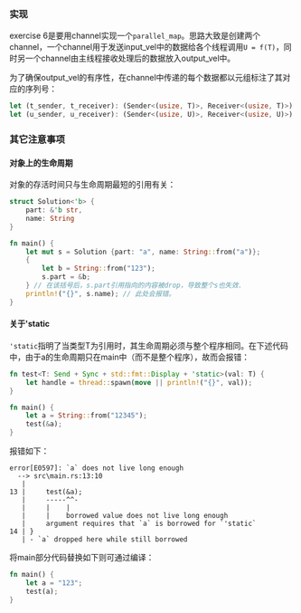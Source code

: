### 实现

exercise 6是要用channel实现一个`parallel_map`。思路大致是创建两个channel，一个channel用于发送input_vel中的数据给各个线程调用`U = f(T)`，同时另一个channel由主线程接收处理后的数据放入output_vel中。

为了确保output_vel的有序性，在channel中传递的每个数据都以元组标注了其对应的序列号：

```rust
let (t_sender, t_receiver): (Sender<(usize, T)>, Receiver<(usize, T)>) = crossbeam_channel::unbounded();
let (u_sender, u_receiver): (Sender<(usize, U)>, Receiver<(usize, U)>) = crossbeam_channel::unbounded();
```









### 其它注意事项

#### 对象上的生命周期

对象的存活时间只与生命周期最短的引用有关：

```rust
struct Solution<'b> {
    part: &'b str,
    name: String
}

fn main() {
    let mut s = Solution {part: "a", name: String::from("a")};
    {
        let b = String::from("123");
        s.part = &b;
    } // 在该括号后，s.part引用指向的内容被drop，导致整个s也失效.
    println!("{}", s.name);	// 此处会报错。
}
```



#### 关于'static

`'static`指明了当类型T为引用时，其生命周期必须与整个程序相同。在下述代码中，由于a的生命周期只在main中（而不是整个程序），故而会报错：

```rust
fn test<T: Send + Sync + std::fmt::Display + 'static>(val: T) {
    let handle = thread::spawn(move || println!("{}", val));
}

fn main() {
    let a = String::from("12345");
    test(&a);
}
```

报错如下：

```apl
error[E0597]: `a` does not live long enough
  --> src\main.rs:13:10
   |
13 |     test(&a);
   |     -----^^-
   |     |    |
   |     |    borrowed value does not live long enough
   |     argument requires that `a` is borrowed for `'static`
14 | }
   | - `a` dropped here while still borrowed
```

将main部分代码替换如下则可通过编译：

```rust
fn main() {
    let a = "123";
    test(a);
}
```

